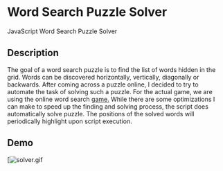 # Word Search Puzzle Solver

JavaScript Word Search Puzzle Solver

## Description
The goal of a word search puzzle is to find the list of words hidden in the grid.
Words can be discovered horizontally, vertically, diagonally or backwards. 
After coming across a puzzle online, I decided to try to automate the task of solving such a puzzle.
For the actual game, we are using the online word search [game.](https://api.razzlepuzzles.com/wordsearch)
While there are some optimizations I can make to speed up the finding and solving process, the script does automatically solve puzzle.
The positions of the solved words will periodically highlight upon script execution.

## Demo
[![solver.gif](https://media.giphy.com/media/8gyucoTQRuIBB2kVVS/giphy.gif?cid=790b7611af60628540aa9ac4a41d64cb268f35153402c89d&rid=giphy.gif&ct=g)
